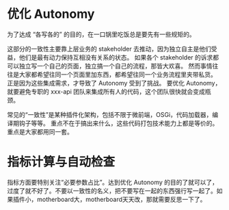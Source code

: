 # 优化 Autonomy

为了达成 “各写各的” 的目的，在一口锅里吃饭总是要先有一些规矩的。

这部分的一致性主要靠上层业务的 stakeholder 去推动，因为独立自主是他们受益，他们是最有动力保持互相没有关系的状态。
如果各个 stakeholder 的诉求都可以独立写一个自己的页面，独立搞一个自己的流程，那皆大欢喜。
然而事情往往是大家都希望往同一个页面里加东西，都希望往同一个业务流程里夹带私货。
正是因为这些集成需求，才导致了 Autonomy 受到了挑战。
要优化 Autonomy，就要避免专职的 xxx-api 团队来集成所有人的代码，这个团队很快就会变成瓶颈。

常见的“一致性”是某种插件化架构，包括不限于微前端，OSGi，代码加载器，编译期钩子等等。
重点不在于搞出来什么，这些代码打包技术能力上都是等价的。
重点是大家都用同一套。

# 指标计算与自动检查

指标方面要特别关注“必要参数占比”。达到优化 Autonomy 的目的了就可以了，过度了就不好了。不要以一致性的名义，把不要写在一起的东西强行写一起了。如果插件小，motherboard大，motherboard天天改，那就需要反思一下了。